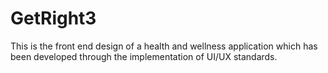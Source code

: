 # GetRight3
This is the front end design of a health and wellness application which has been developed through the implementation of UI/UX standards.
